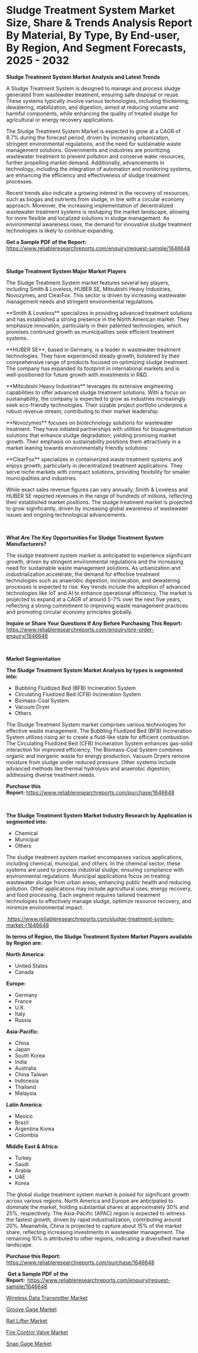 <p><h1>Sludge Treatment System Market Size, Share & Trends Analysis Report By Material, By Type, By End-user, By Region, And Segment Forecasts, 2025 - 2032</h1></p><p><strong>Sludge Treatment System Market Analysis and Latest Trends</strong></p>
<p><p>A Sludge Treatment System is designed to manage and process sludge generated from wastewater treatment, ensuring safe disposal or reuse. These systems typically involve various technologies, including thickening, dewatering, stabilization, and digestion, aimed at reducing volume and harmful components, while enhancing the quality of treated sludge for agricultural or energy recovery applications.</p><p>The Sludge Treatment System Market is expected to grow at a CAGR of 8.7% during the forecast period, driven by increasing urbanization, stringent environmental regulations, and the need for sustainable waste management solutions. Governments and industries are prioritizing wastewater treatment to prevent pollution and conserve water resources, further propelling market demand. Additionally, advancements in technology, including the integration of automation and monitoring systems, are enhancing the efficiency and effectiveness of sludge treatment processes.</p><p>Recent trends also indicate a growing interest in the recovery of resources, such as biogas and nutrients from sludge, in line with a circular economy approach. Moreover, the increasing implementation of decentralized wastewater treatment systems is reshaping the market landscape, allowing for more flexible and localized solutions in sludge management. As environmental awareness rises, the demand for innovative sludge treatment technologies is likely to continue expanding.</p></p>
<p><strong>Get a Sample PDF of the Report:&nbsp;</strong> <a href="https://www.reliableresearchreports.com/enquiry/request-sample/1646648?utm_campaign=34&utm_medium=2&utm_source=Github&utm_content=ia&utm_term=23022025&utm_id=sludge-treatment-system">https://www.reliableresearchreports.com/enquiry/request-sample/1646648</a></p>
<p>&nbsp;</p>
<p><strong>Sludge Treatment System Major Market Players</strong></p>
<p><p>The Sludge Treatment System market features several key players, including Smith & Loveless, HUBER SE, Mitsubishi Heavy Industries, Novozymes, and ClearFox. This sector is driven by increasing wastewater management needs and stringent environmental regulations. </p><p>**Smith & Loveless** specializes in providing advanced treatment solutions and has established a strong presence in the North American market. They emphasize innovation, particularly in their patented technologies, which promises continued growth as municipalities seek efficient treatment systems.</p><p>**HUBER SE**, based in Germany, is a leader in wastewater treatment technologies. They have experienced steady growth, bolstered by their comprehensive range of products focused on optimizing sludge treatment. The company has expanded its footprint in international markets and is well-positioned for future growth with investments in R&D.</p><p>**Mitsubishi Heavy Industries** leverages its extensive engineering capabilities to offer advanced sludge treatment solutions. With a focus on sustainability, the company is expected to grow as industries increasingly seek eco-friendly technologies. Their sizable project portfolio underpins a robust revenue stream, contributing to their market leadership.</p><p>**Novozymes** focuses on biotechnology solutions for wastewater treatment. They have initiated partnerships with utilities for bioaugmentation solutions that enhance sludge degradation, yielding promising market growth. Their emphasis on sustainability positions them attractively in a market leaning towards environmentally friendly solutions.</p><p>**ClearFox** specializes in containerized waste treatment systems and enjoys growth, particularly in decentralized treatment applications. They serve niche markets with compact solutions, providing flexibility for smaller municipalities and industries.</p><p>While exact sales revenue figures can vary annually, Smith & Loveless and HUBER SE reported revenues in the range of hundreds of millions, reflecting their established market positions. The sludge treatment market is projected to grow significantly, driven by increasing global awareness of wastewater issues and ongoing technological advancements.</p></p>
<p>&nbsp;</p>
<p><strong>What Are The Key Opportunities For Sludge Treatment System Manufacturers?</strong></p>
<p><p>The sludge treatment system market is anticipated to experience significant growth, driven by stringent environmental regulations and the increasing need for sustainable waste management solutions. As urbanization and industrialization accelerate, the demand for effective treatment technologies such as anaerobic digestion, incineration, and dewatering processes is expected to rise. Key trends include the adoption of advanced technologies like IoT and AI to enhance operational efficiency. The market is projected to expand at a CAGR of around 5-7% over the next five years, reflecting a strong commitment to improving waste management practices and promoting circular economy principles globally.</p></p>
<p><strong>Inquire or Share Your Questions If Any Before Purchasing This Report:</strong> <a href="https://www.reliableresearchreports.com/enquiry/pre-order-enquiry/1646648?utm_campaign=34&utm_medium=2&utm_source=Github&utm_content=ia&utm_term=23022025&utm_id=sludge-treatment-system">https://www.reliableresearchreports.com/enquiry/pre-order-enquiry/1646648</a></p>
<p>&nbsp;</p>
<p><strong>Market Segmentation</strong></p>
<p><strong>The Sludge Treatment System Market Analysis by types is segmented into:</strong></p>
<p><ul><li>Bubbling Fluidized Bed (BFB) Incineration System</li><li>Circulating Fluidized Bed (CFB) Incineration System</li><li>Biomass-Coal System</li><li>Vacuum Dryer</li><li>Others</li></ul></p>
<p><p>The Sludge Treatment System market comprises various technologies for effective waste management. The Bubbling Fluidized Bed (BFB) Incineration System utilizes rising air to create a fluid-like state for efficient combustion. The Circulating Fluidized Bed (CFB) Incineration System enhances gas-solid interaction for improved efficiency. The Biomass-Coal System combines organic and inorganic waste for energy production. Vacuum Dryers remove moisture from sludge under reduced pressure. Other systems include advanced methods like thermal hydrolysis and anaerobic digestion, addressing diverse treatment needs.</p></p>
<p><strong>Purchase this Report:&nbsp;</strong><a href="https://www.reliableresearchreports.com/purchase/1646648?utm_campaign=34&utm_medium=2&utm_source=Github&utm_content=ia&utm_term=23022025&utm_id=sludge-treatment-system">https://www.reliableresearchreports.com/purchase/1646648</a></p>
<p>&nbsp;</p>
<p><strong>The Sludge Treatment System Market Industry Research by Application is segmented into:</strong></p>
<p><ul><li>Chemical</li><li>Municipal</li><li>Others</li></ul></p>
<p><p>The sludge treatment system market encompasses various applications, including chemical, municipal, and others. In the chemical sector, these systems are used to process industrial sludge, ensuring compliance with environmental regulations. Municipal applications focus on treating wastewater sludge from urban areas, enhancing public health and reducing pollution. Other applications may include agricultural uses, energy recovery, and food processing. Each segment requires tailored treatment technologies to effectively manage sludge, optimize resource recovery, and minimize environmental impact.</p></p>
<p><a href="https://www.reliableresearchreports.com/sludge-treatment-system-market-r1646648?utm_campaign=34&utm_medium=2&utm_source=Github&utm_content=ia&utm_term=23022025&utm_id=sludge-treatment-system">&nbsp;https://www.reliableresearchreports.com/sludge-treatment-system-market-r1646648</a></p>
<p><strong>In terms of Region, the Sludge Treatment System Market Players available by Region are:</strong></p>
<p>
    <p> <strong> North America: </strong>
        <ul>
            <li>United States</li>
            <li>Canada</li>
        </ul>
        </p> 
    <p> <strong> Europe: </strong>
        <ul>
            <li>Germany</li>
            <li>France</li>
            <li>U.K.</li>
            <li>Italy</li>
            <li>Russia</li>
        </ul>
        </p> 
    <p> <strong> Asia-Pacific: </strong>
        <ul>
            <li>China</li>
            <li>Japan</li>
            <li>South Korea</li>
            <li>India</li>
            <li>Australia</li>
            <li>China Taiwan</li>
            <li>Indonesia</li>
            <li>Thailand</li>
            <li>Malaysia</li>
        </ul>
        </p> 
    <p> <strong> Latin America: </strong>
        <ul>
            <li>Mexico</li>
            <li>Brazil</li>
            <li>Argentina Korea</li>
            <li>Colombia</li>
        </ul>
        </p> 
    <p> <strong> Middle East & Africa: </strong>
        <ul>
            <li>Turkey</li>
            <li>Saudi</li>
            <li>Arabia</li>
            <li>UAE</li>
            <li>Korea</li>
        </ul>
    </p>
    </p>
<p><p>The global sludge treatment system market is poised for significant growth across various regions. North America and Europe are anticipated to dominate the market, holding substantial shares at approximately 30% and 25%, respectively. The Asia-Pacific (APAC) region is expected to witness the fastest growth, driven by rapid industrialization, contributing around 20%. Meanwhile, China is projected to capture about 15% of the market share, reflecting increasing investments in wastewater management. The remaining 10% is attributed to other regions, indicating a diversified market landscape.</p></p>
<p><strong>Purchase this Report: </strong><a href="https://www.reliableresearchreports.com/purchase/1646648?utm_campaign=34&utm_medium=2&utm_source=Github&utm_content=ia&utm_term=23022025&utm_id=sludge-treatment-system">https://www.reliableresearchreports.com/purchase/1646648</a></p>
<p>&nbsp;<strong>Get a Sample PDF of the Report:&nbsp;&nbsp;</strong><a href="https://www.reliableresearchreports.com/enquiry/request-sample/1646648?utm_campaign=34&utm_medium=2&utm_source=Github&utm_content=ia&utm_term=23022025&utm_id=sludge-treatment-system">https://www.reliableresearchreports.com/enquiry/request-sample/1646648</a></p>
<p><strong></strong></p>
<p><p><a href="https://github.com/eissaebanye3/Market-Research-Report-List-1/blob/main/wireless-data-transmitter-market.md?utm_campaign=34&utm_medium=2&utm_source=Github&utm_content=ia&utm_term=23022025&utm_id=sludge-treatment-system">Wireless Data Transmitter Market</a></p><p><a href="https://github.com/gunbybeahmg1/Market-Research-Report-List-1/blob/main/groove-gage-market.md?utm_campaign=34&utm_medium=2&utm_source=Github&utm_content=ia&utm_term=23022025&utm_id=sludge-treatment-system">Groove Gage Market</a></p><p><a href="https://github.com/braidvasut51/Market-Research-Report-List-1/blob/main/rail-lifter-market.md?utm_campaign=34&utm_medium=2&utm_source=Github&utm_content=ia&utm_term=23022025&utm_id=sludge-treatment-system">Rail Lifter Market</a></p><p><a href="https://github.com/yombostebel/Market-Research-Report-List-1/blob/main/fire-control-valve-market.md?utm_campaign=34&utm_medium=2&utm_source=Github&utm_content=ia&utm_term=23022025&utm_id=sludge-treatment-system">Fire Control Valve Market</a></p><p><a href="https://github.com/mateyappiazo/Market-Research-Report-List-1/blob/main/snap-gage-market.md?utm_campaign=34&utm_medium=2&utm_source=Github&utm_content=ia&utm_term=23022025&utm_id=sludge-treatment-system">Snap Gage Market</a></p></p>